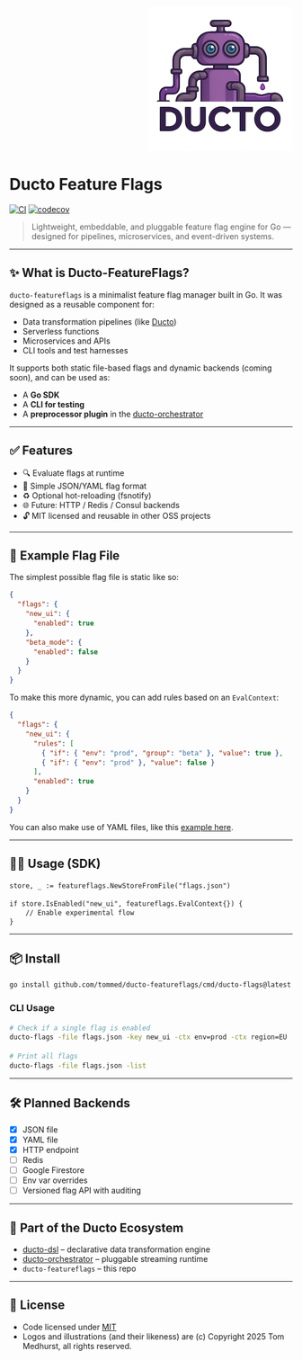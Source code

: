 <!--suppress HtmlDeprecatedAttribute -->
<p align="right">
    <a href="https://github.com/tommed" title="See Project Ducto">
        <img src="./assets/ducto-logo-small.png" alt="A part of Project Ducto"/>
    </a>
</p>

# Ducto Feature Flags

[![CI](https://github.com/tommed/ducto-featureflags/actions/workflows/ci.yml/badge.svg)](https://github.com/tommed/ducto-featureflags/actions/workflows/ci.yml)
[![codecov](https://codecov.io/gh/tommed/ducto-featureflags/branch/main/graph/badge.svg)](https://codecov.io/gh/tommed/ducto-featureflags)

> Lightweight, embeddable, and pluggable feature flag engine for Go — designed for pipelines, microservices, and event-driven systems.

---
## ✨ What is Ducto-FeatureFlags?

`ducto-featureflags` is a minimalist feature flag manager built in Go. It was designed as a reusable component for:
- Data transformation pipelines (like [Ducto](https://github.com/tommed))
- Serverless functions
- Microservices and APIs
- CLI tools and test harnesses

It supports both static file-based flags and dynamic backends (coming soon), and can be used as:
- A **Go SDK**
- A **CLI for testing**
- A **preprocessor plugin** in the [ducto-orchestrator](https://github.com/tommed/ducto-orchestrator)

---
## ✅ Features

- 🔍 Evaluate flags at runtime
- 🧩 Simple JSON/YAML flag format
- ♻️ Optional hot-reloading (fsnotify)
- 🌐 Future: HTTP / Redis / Consul backends
- 🔓 MIT licensed and reusable in other OSS projects

---
## 🔧 Example Flag File

The simplest possible flag file is static like so:
```json
{
  "flags": {
    "new_ui": {
      "enabled": true
    },
    "beta_mode": {
      "enabled": false
    }
  }
}
```

To make this more dynamic, you can add rules based on an `EvalContext`:
```json
{
  "flags": {
    "new_ui": {
      "rules": [
        { "if": { "env": "prod", "group": "beta" }, "value": true },
        { "if": { "env": "prod" }, "value": false }
      ],
      "enabled": true
    }
  }
}
```

You can also make use of YAML files, like this [example here](./examples/with_rules.yaml).

---
## 🧑‍💻 Usage (SDK)

```golang
store, _ := featureflags.NewStoreFromFile("flags.json")

if store.IsEnabled("new_ui", featureflags.EvalContext{}) {
    // Enable experimental flow
}
```

---
## 📦 Install

```bash
go install github.com/tommed/ducto-featureflags/cmd/ducto-flags@latest
```

### CLI Usage

```bash
# Check if a single flag is enabled
ducto-flags -file flags.json -key new_ui -ctx env=prod -ctx region=EU

# Print all flags
ducto-flags -file flags.json -list
```

---
## 🛠️ Planned Backends
- [x] JSON file
- [x] YAML file
- [x] HTTP endpoint
- [ ] Redis
- [ ] Google Firestore
- [ ] Env var overrides
- [ ] Versioned flag API with auditing

---
## 🤖 Part of the Ducto Ecosystem
- [ducto-dsl](https://github.com/tommed/ducto-dsl) – declarative data transformation engine
- [ducto-orchestrator](https://github.com/tommed/ducto-orchestrator) – pluggable streaming runtime
- `ducto-featureflags` – this repo

---
## 🧰 License
- Code licensed under [MIT](./LICENSE)
- Logos and illustrations (and their likeness) are (c) Copyright 2025 Tom Medhurst, all rights reserved.
